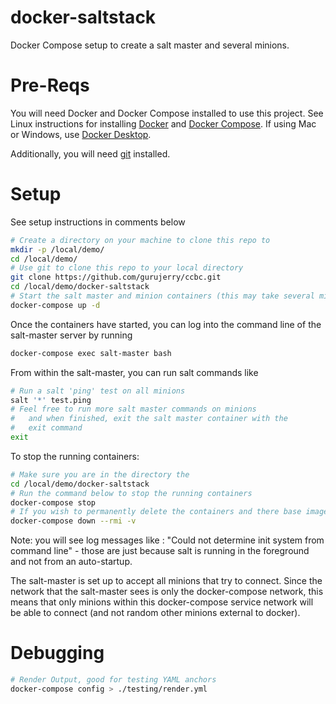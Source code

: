 # docker-saltstack
Docker Compose setup to create a salt master and several minions.

# Pre-Reqs
You will need Docker and Docker Compose installed to use this project.  See Linux instructions for installing [Docker](https://docs.docker.com/engine/install/#server) and [Docker Compose](https://docs.docker.com/compose/install/linux/). If using Mac or Windows, use [Docker Desktop](https://www.docker.com/products/docker-desktop/).

Additionally, you will need [git](https://github.com/git-guides/install-git) installed.

# Setup
See setup instructions in comments below
```bash
# Create a directory on your machine to clone this repo to
mkdir -p /local/demo/
cd /local/demo/
# Use git to clone this repo to your local directory
git clone https://github.com/gurujerry/ccbc.git
cd /local/demo/docker-saltstack
# Start the salt master and minion containers (this may take several minutes to provision)
docker-compose up -d
```

Once the containers have started, you can log into the command line of the salt-master server by running
```bash
docker-compose exec salt-master bash
```

From within the salt-master, you can run salt commands like
```bash
# Run a salt 'ping' test on all minions
salt '*' test.ping
# Feel free to run more salt master commands on minions 
#   and when finished, exit the salt master container with the
#   exit command
exit
```

To stop the running containers:
```bash
# Make sure you are in the directory the 
cd /local/demo/docker-saltstack
# Run the command below to stop the running containers
docker-compose stop
# If you wish to permanently delete the containers and there base image, run the command
docker-compose down --rmi -v
```



Note: you will see log messages like : "Could not determine init system from command line" - those are just because salt is running in the foreground and not from an auto-startup.

The salt-master is set up to accept all minions that try to connect.  Since the network that the salt-master sees is only the docker-compose network, this means that only minions within this docker-compose service network will be able to connect (and not random other minions external to docker).

# Debugging
```bash
# Render Output, good for testing YAML anchors
docker-compose config > ./testing/render.yml

```
